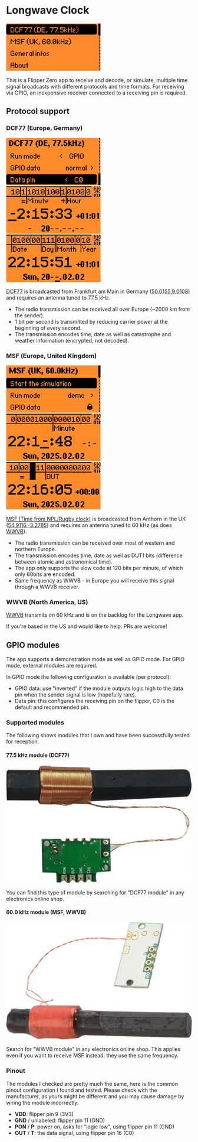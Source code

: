 # Longwave Clock

![](screenshots/v0.1/animation.gif)

This is a Flipper Zero app to receive and decode, or simulate, multiple time signal broadcasts with different protocols and time formats. For receiving via GPIO, an inexpensive receiver connected to a receiving pin is required.

## Protocol support

### DCF77 (Europe, Germany)

![](screenshots/v0.1/menu_dcf77.png) ![](screenshots/v0.1/dcf77_1.png) ![](screenshots/v0.1/dcf77_2.png)

[DCF77](https://en.wikipedia.org/wiki/DCF77) is broadcasted from Frankfurt am Main in Germany ([50.0155,9.0108](https://www.openstreetmap.org/?mlat=50.0155&mlon=9.0108#map=4/50.01/9.01)) and requires an antenna tuned to 77.5 kHz.

- The radio transmission can be received all over Europe (~2000 km from the sender).
- 1 bit per second is transmitted by reducing carrier power at the beginning of every second.
- The transmission encodes time, date as well as catastrophe and weather information (encrypted, not decoded).

### MSF (Europe, United Kingdom)

![](screenshots/v0.1/menu_msf.png) ![](screenshots/v0.1/msf_1.png) ![](screenshots/v0.1/msf_2.png)

[MSF (Time from NPL/Rugby clock)](https://en.wikipedia.org/wiki/Time_from_NPL_(MSF)) is broadcasted from Anthorn in the UK ([54.9116,-3.2785](https://www.openstreetmap.org/?mlat=54.9116&mlon=-3.2785#map=5/54.91/-3.27)) and requires an antenna tuned to 60 kHz (as does [WWVB](#wwvb-north-america-us)).

- The radio transmission can be received over most of western and northern Europe.
- The transmission encodes time, date as well as DUT1 bits (difference between atomic and astronomical time).
- The app only supports the slow code at 120 bits per minute, of which only 60bits  are encoded.
- Same frequency as WWVB - in Europe you will receive this signal through a WWVB receiver.

### WWVB (North America, US)

[WWVB](https://en.wikipedia.org/wiki/WWVB) transmits on 60 kHz and is on the backlog for the Longwave app.

If you're based in the US and would like to help: PRs are welcome!

## GPIO modules

The app supports a demonstration mode as well as GPIO mode. For GPIO mode, external modules are required.

In GPIO mode the following configuration is available (per protocol):
- GPIO data: use "inverted" if the module outputs logic high to the data pin when the sender signal is low (hopefully rare).
- Data pin: this configures the receiving pin on the flipper, C0 is the default and recommended pin.

### Supported modules

The following shows modules that I own and have been successfully tested for reception.

#### 77.5 kHz module (DCF77)

![](screenshots/modules/module_775.jpg) 

You can find this type of module by searching for "DCF77 module" in any electronics online shop.

#### 60.0 kHz module (MSF, WWVB)

![](screenshots/modules/module_600.jpg) 

Search for "WWVB module" in any electronics online shop. 
This applies even if you want to receive MSF instead: they use the same frequency.

### Pinout

The modules I checked are pretty much the same, here is the common pinout configuration I found and tested.
Please check with the manufacturer, as yours might be different and you may cause damage by wiring the module incorrectly. 

- **VDD**: flipper pin 9 (3V3)
- **GND** / unlabeled: flipper pin 11 (GND)
- **PON** / **P**: power on, asks for "logic low", using flipper pin 11 (GND)
- **OUT** / **T**: the data signal, using flipper pin 16 (C0)
